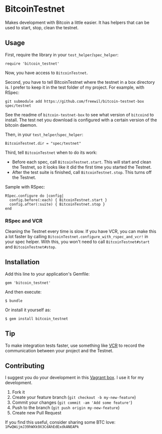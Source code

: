 # BitcoinTestnet

Makes development with Bitcoin a little easier. It has helpers that can be used to start, stop, clean the testnet.

## Usage

First, require the library in your  `test_helper`/`spec_helper`:

    require 'bitcoin_testnet'

Now, you have access to `BitcoinTestnet`.

Second, you have to tell BitcoinTestnet where the testnet in a box directory is. I prefer to keep it in the test folder of my project. For example, with RSpec:

    git submodule add https://github.com/freewil/bitcoin-testnet-box spec/testnet

See the readme of `bitcoin-testnet-box` to see what version of `bitcoind` to install. The test net you download is configured with a certain version of the bitcoin daemon.

Then, in your `test_helper`/`spec_helper`:

    BitcoinTestnet.dir = "spec/testnet"

Third, tell `BitcoinTestnet` when to do its work:

- Before each spec, call `BitcoinTestnet.start`. This will start and clean the Testnet, so it looks like it did the first time you started the Testnet.
- After the test suite is finished, call `BitcoinTestnet.stop`. This turns off the Testnet.

Sample with RSpec:

    RSpec.configure do |config|
      config.before(:each) { BitcoinTestnet.start }
      config.after(:suite) { BitcoinTestnet.stop }
    end


### RSpec and VCR

Cleaning the Testnet every time is slow. If you have VCR, you can make this a lot faster by calling `BitcoinTestnet.configure_with_rspec_and_vcr!` in your spec helper. With this, you won't need to call `BitcoinTestnet#start` and `BitcoinTestnet#stop`.

## Installation

Add this line to your application's Gemfile:

    gem 'bitcoin_testnet'

And then execute:

    $ bundle

Or install it yourself as:

    $ gem install bitcoin_testnet

## Tip

To make integration tests faster, use something like [VCR](https://github.com/vcr/vcr) to record the communication between your project and the Testnet.

## Contributing

I suggest you do your development in this [Vagrant box](https://github.com/ramontayag/ruby-bitcoin-box). I use it for my development.

1. Fork it
2. Create your feature branch (`git checkout -b my-new-feature`)
3. Commit your changes (`git commit -am 'Add some feature'`)
4. Push to the branch (`git push origin my-new-feature`)
5. Create new Pull Request

If you find this useful, consider sharing some BTC love: `1PwQWijmJ39hWXk9X3CdAhEdExdkANEAPk`
